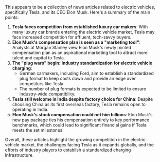 This appears to be a collection of news articles related to electric vehicles, specifically Tesla, and its CEO Elon Musk. Here's a summary of the main points:

1. **Tesla faces competition from established luxury car makers**: With many luxury car brands entering the electric vehicle market, Tesla may face increased competition for affluent, tech-savvy buyers.
2. **Elon Musk's compensation plan is seen as a "marketing tool"**: Analysts at Morgan Stanley view Elon Musk's newly minted compensation plan as an aspirational marketing tool to attract more talent and capital to Tesla.
3. **The "plug wars" begin: Industry standardization for electric vehicle charging**:
	* German carmakers, including Ford, aim to establish a standardized plug format to keep costs down and provide an edge over competitors like Tesla.
	* The number of plug formats is expected to be limited to ensure industry-wide compatibility.
4. **Tesla still welcome in India despite factory choice for China**: Despite choosing China as its first overseas factory, Tesla remains open to operating in India.
5. **Elon Musk's stock compensation could net him billions**: Elon Musk's new pay package ties his compensation entirely to key performance benchmarks, which could lead to significant financial gains if Tesla meets the set milestones.

Overall, these articles highlight the growing competition in the electric vehicle market, the challenges facing Tesla as it expands globally, and the efforts of industry players to establish a standardized charging infrastructure.